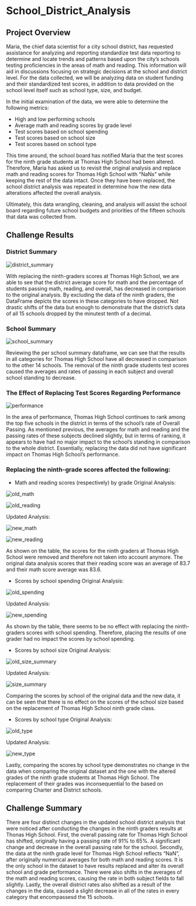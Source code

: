# School_District_Analysis

## Project Overview
Maria, the chief data scientist for a city school district, has requested assistance for analyzing and reporting standardize test data reporting to determine and locate trends and patterns based upon the city’s schools testing proficiencies in the areas of math and reading. This information will aid in discussions focusing on strategic decisions at the school and district level. For the data collected, we will be analyzing data on student funding and their standardized test scores, in addition to data provided on the school level itself such as school type, size, and budget. 

In the initial examination of the data, we were able to determine the following metrics: 
-	High and low performing schools
-	Average math and reading scores by grade level
-	Test scores based on school spending
-	Test scores based on school size
-	Test scores based on school type

This time around, the school board has notified Maria that the test scores for the ninth grade students at Thomas High School had been altered. Therefore, Maria has asked us to revisit the original analysis and replace math and reading scores for Thomas High School with “NaNs” while keeping the rest of the data intact. Once they have been replaced, the school district analysis was repeated in determine how the new data alterations affected the overall analysis.  

Ultimately, this data wrangling, cleaning, and analysis will assist the school board regarding future school budgets and priorities of the fifteen schools that data was collected from. 

## Challenge Results

### District Summary


![district_summary](Resources/district_summary_new.png)


With replacing the ninth-graders scores at Thomas High School, we are able to see that the district average score for math and the percentage of students passing math, reading, and overall, has decreased in comparison to the original analysis. By excluding the data of the ninth graders, the DataFrame depicts the scores in these categories to have dropped. Not drastic shifts of the data but enough to demonstrate that the district’s data of all 15 schools dropped by the minutest tenth of a decimal. 

### School Summary


![school_summary](Resources/school_summary_new.png)


Reviewing the per school summary dataframe, we can see that the results in all categories for Thomas High School have all decreased in comparison to the other 14 schools. The removal of the ninth grade students test scores caused the averages and rates of passing in each subject and overall school standing to decrease. 

### The Effect of Replacing Test Scores Regarding Performance


![performance](Resources/performance_new.png)


In the area of performance, Thomas High School continues to rank among the top five schools in the district in terms of the school’s rate of Overall Passing. As mentioned previous, the averages for math and reading and the passing rates of these subjects declined slightly, but in terms of ranking, it appears to have had no major impact to the school’s standing in comparison to the whole district. Essentially, replacing the data did not have significant impact on Thomas High School’s performance. 

### Replacing the ninth-grade scores affected the following:

- Math and reading scores (respectively) by grade
Original Analysis:

![old_math](Resources/old_math_score_grade.png)


![old_reading](Resources/old_reading_score_grade.png)


Updated Analysis:

![new_math](Resources/new_math_score_grade.png)


![new_reading](Resources/new_reading_score_grade.png)


As shown on the table, the scores for the ninth graders at Thomas High School were removed and therefore not taken into account anymore. The original data analysis scores that their reading score was an average of 83.7 and their math score average was 83.6. 

-	Scores by school spending
Original Analysis:

![old_spending](Resources/old_spending_summary_df.png)


Updated Analysis:

![new_spending](Resources/new_spending_summary_df.png)

As shown by the table, there seems to be no effect with replacing the ninth-graders scores with school spending. Therefore, placing the results of one grader had no impact the scores by school spending. 

-	Scores by school size
Original Analysis:

![old_size_summary](Resources/old_size.png)


Updated Analysis:

![size_summary](Resources/size_summary.png)

Comparing the scores by school of the original data and the new data, it can be seen that there is no effect on the scores of the school size based on the replacement of Thomas High School ninth grade class.

-	Scores by school type
Original Analysis:

![old_type](Resources/old_type_summary.png)


Updated Analysis:

![new_type](Resources/new_type_summary.png)

Lastly, comparing the scores by school type demonstrates no change in the data when comparing the original dataset and the one with the altered grades of the ninth grade students at Thomas High School. The replacement of their grades was inconsequential to the based on comparing Charter and District schools. 

## Challenge Summary 

There are four distinct changes in the updated school district analysis that were noticed after conducting the changes in the ninth graders results at Thonas High School. First, the overall passing rate for Thomas High School has shifted, originally having a passing rate of 91% to 65%. A significant change and decrease in the overall passing rate for the school. Secondly, the data at the ninth grade level for Thomas High School reflects “NaN”, after originally numerical averages for both math and reading scores. It is the only school in the dataset to have results replaced and alter its overall school and grade performance. There were also shifts in the averages of the math and reading scores, causing the rate in both subject fields to fall slightly. Lastly, the overall district rates also shifted as a result of the changes in the data, caused a slight decrease in all of the rates in every category that encompassesd the 15 schools. 
